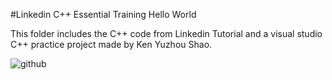 #Linkedin C++ Essential Training
Hello World

This folder includes the C++ code from Linkedin Tutorial and a visual studio C++ practice project 
made by Ken Yuzhou Shao.

![github](https://user-images.githubusercontent.com/48657173/124160343-135fea00-da94-11eb-910f-1fd2d039e341.JPG)

